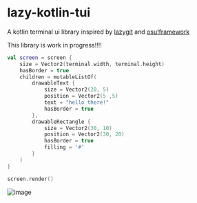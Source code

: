 # lazy-kotlin-tui

A kotlin terminal ui library inspired by [lazygit](https://github.com/jesseduffield/lazygit) and [osu!framework](https://github.com/ppy/osu-framework/)

This library is work in progress!!!!

```kotlin
val screen = screen {
    size = Vector2(terminal.width, terminal.height)
    hasBorder = true
    children = mutableListOf(
        drawableText {
            size = Vector2(20, 5)
            position = Vector2(5 ,5)
            text = "hello there!"
            hasBorder = true
        },
        drawableRectangle {
            size = Vector2(30, 10)
            position = Vector2(30, 20)
            hasBorder = true
            filling = '#'
        }
    )
}

screen.render()
```

![image](https://github.com/user-attachments/assets/ac483a78-ff0a-495c-8c8f-ad86ad5239c8)

